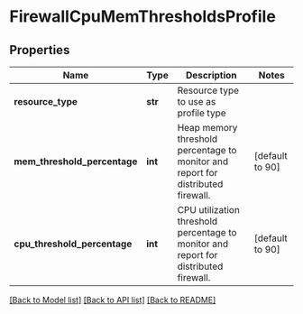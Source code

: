 # FirewallCpuMemThresholdsProfile

## Properties
Name | Type | Description | Notes
------------ | ------------- | ------------- | -------------
**resource_type** | **str** | Resource type to use as profile type | 
**mem_threshold_percentage** | **int** | Heap memory threshold percentage to monitor and report for distributed firewall. | [default to 90]
**cpu_threshold_percentage** | **int** | CPU utilization threshold percentage to monitor and report for distributed firewall. | [default to 90]

[[Back to Model list]](../README.md#documentation-for-models) [[Back to API list]](../README.md#documentation-for-api-endpoints) [[Back to README]](../README.md)

